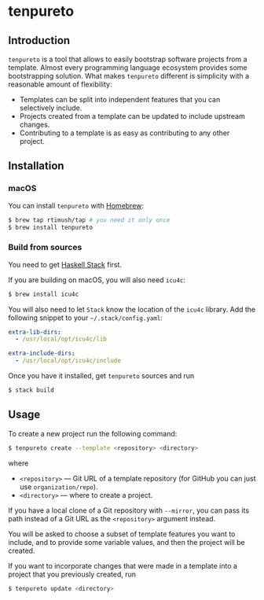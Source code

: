 # tenpureto

## Introduction

`tenpureto` is a tool that allows to easily bootstrap software projects from a
template. Almost every programming language ecosystem provides some
bootstrapping solution. What makes `tenpureto` different is simplicity with a
reasonable amount of flexibility:

* Templates can be split into independent features that you can selectively
  include.
* Projects created from a template can be updated to include upstream changes.
* Contributing to a template is as easy as contributing to any other project.

## Installation

### macOS

You can install `tenpureto` with [Homebrew](https://brew.sh):

```sh 
$ brew tap rtimush/tap # you need it only once 
$ brew install tenpureto
```

### Build from sources

You need to get [Haskell Stack](https://haskellstack.org) first.

If you are building on macOS, you will also need `icu4c`: 

```sh 
$ brew install icu4c 
``` 

You will also need to let `Stack` know the location of the `icu4c`
library. Add the following snippet to your `~/.stack/config.yaml`: 

```yaml
extra-lib-dirs:
  - /usr/local/opt/icu4c/lib

extra-include-dirs:
  - /usr/local/opt/icu4c/include 
```

Once you have it installed, get `tenpureto` sources and run 

```sh 
$ stack build 
```

## Usage

To create a new project run the following command: 

```sh 
$ tenpureto create --template <repository> <directory> 
``` 
where

* `<repository>` — Git URL of a template repository (for GitHub you can just
    use `organization/repo`).
* `<directory>` — where to create a project.

If you have a local clone of a Git repository with `--mirror`, you can pass its
path instead of a Git URL as the `<repository>` argument instead.

You will be asked to choose a subset of template features you want to include,
and to provide some variable values, and then the project will be created.

If you want to incorporate changes that were made in a template into a project
that you previously created, run 

```sh 
$ tenpureto update <directory> 
```
